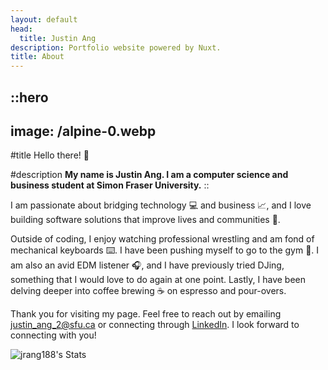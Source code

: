 ```yaml
---
layout: default
head:
  title: Justin Ang
description: Portfolio website powered by Nuxt.
title: About
---
```


::hero
---
image: /alpine-0.webp
---
#title
Hello there! 👋

#description
**My name is Justin Ang. I am a computer science and business student at Simon Fraser University.**
::

I am passionate about bridging technology 💻 and business 📈, and I love building software solutions that improve lives and communities 🚀.

Outside of coding, I enjoy watching professional wrestling and am fond of mechanical keyboards ⌨️. I have been pushing myself to go to the gym 💪. I am also an avid EDM listener 🎧, and I have previously tried DJing, something that I would love to do again at one point. Lastly, I have been delving deeper into coffee brewing ☕ on espresso and pour-overs.

Thank you for visiting my page. Feel free to reach out by emailing [justin_ang_2@sfu.ca](mailto:justin_ang_2@sfu.ca) or connecting through [LinkedIn](https://www.linkedin.com/in/jrang188/). I look forward to connecting with you!

![jrang188's Stats](https://github-readme-stats.vercel.app/api?username=jrang188&theme=tokyonight&show_icons=true&hide_border=true&count_private=true)

